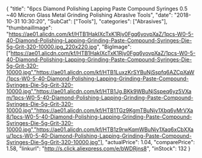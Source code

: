 {
	"title": "6pcs Diamond Polishing Lapping Paste Compound Syringes 0.5 ~40 Micron Glass Metal Grinding Polishing AbrasIve Tools",
	"date": "2018-10-31 10:30:20",
	"SubCat": ["Tools"],
	"categories": ["Abrasives"],
	"thumbnailImage": "https://ae01.alicdn.com/kf/HTB1HakIXcTxK1Rjy0Fgq6yovpXaZ/1pcs-W0-5-40-Diamond-Polishing-Lapping-Grinding-Paste-Compound-Syringes-Die-5g-Grit-320-10000.jpg_220x220.jpg",
	"BigImage": ["https://ae01.alicdn.com/kf/HTB1HakIXcTxK1Rjy0Fgq6yovpXaZ/1pcs-W0-5-40-Diamond-Polishing-Lapping-Grinding-Paste-Compound-Syringes-Die-5g-Grit-320-10000.jpg","https://ae01.alicdn.com/kf/HTB1LuxzKrSYBuNjSspfq6AZCpXaW/1pcs-W0-5-40-Diamond-Polishing-Lapping-Grinding-Paste-Compound-Syringes-Die-5g-Grit-320-10000.jpg","https://ae01.alicdn.com/kf/HTB1Jg.BKk9WBuNjSspeq6yz5VXam/1pcs-W0-5-40-Diamond-Polishing-Lapping-Grinding-Paste-Compound-Syringes-Die-5g-Grit-320-10000.jpg","https://ae01.alicdn.com/kf/HTB1TGz9KgmTBuNjy1Xbq6yMrVXa8/1pcs-W0-5-40-Diamond-Polishing-Lapping-Grinding-Paste-Compound-Syringes-Die-5g-Grit-320-10000.jpg","https://ae01.alicdn.com/kf/HTB1z9rwKqmWBuNjy1Xaq6xCbXXau/1pcs-W0-5-40-Diamond-Polishing-Lapping-Grinding-Paste-Compound-Syringes-Die-5g-Grit-320-10000.jpg"],
	"actualPrice": 1.04,
	"comparePrice": 1.58,
	"linkurl": "http://s.click.aliexpress.com/e/bWDRjns8",
	"inStock": 132
}
